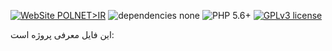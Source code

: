 [![WebSite POLNET>IR](https://img.shields.io/badge/WebSite-POLNET.IR-black.svg)](http://polnet.ir)
![dependencies none](https://img.shields.io/badge/Dependencies-none-brightgreen.svg)
![PHP 5.6+](https://img.shields.io/badge/PHP-5.6+-green.svg)
[![GPLv3 license](https://img.shields.io/badge/License-GPLv3-blue.svg)](https://github.com/khanzadimahdi/router/blob/master/LICENSE)

این فایل معرفی پروژه است:
